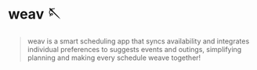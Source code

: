 # weav 🪡
> weav is a smart scheduling app that syncs availability and integrates individual preferences to suggests events and outings, simplifying planning and making every schedule weave together!
